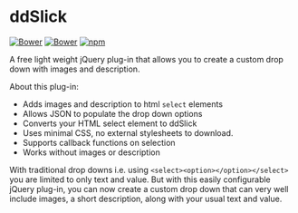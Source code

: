 # ddSlick

[![Bower](https://img.shields.io/bower/v/jquery-ddslick.svg?style=flat-square)]()
[![Bower](https://img.shields.io/bower/l/jquery-ddslick.svg?style=flat-square)]()
[![npm](https://img.shields.io/npm/v/ddslick.svg?style=flat-square)]()

A free light weight jQuery plug-in that allows you to create a custom drop down with images and description.

About this plug-in:

- Adds images and description to html `select` elements
- Allows JSON to populate the drop down options
- Converts your HTML select element to ddSlick
- Uses minimal CSS, no external stylesheets to download.
- Supports callback functions on selection
- Works without images or description

With traditional drop downs i.e. using `<select><option></option></select>` you
are limited to only text and value. But with this easily configurable jQuery
plug-in, you can now create a custom drop down that can very well include
images, a short description, along with your usual text and value.
